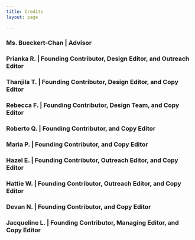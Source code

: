 ```yaml
---
title: Credits
layout: page

---
```

### Ms. Bueckert-Chan | Advisor

### Prianka R. | Founding Contributor, Design Editor, and Outreach Editor

### Thanjila T. | Founding Contributor, Design Editor, and Copy Editor

### Rebecca F. | Founding Contributor, Design Team, and Copy Editor

### Roberto Q. | Founding Contributor, and Copy Editor

### Maria P. | Founding Contributor, and Copy Editor

### Hazel E. | Founding Contributor, Outreach Editor, and Copy Editor

### Hattie W. | Founding Contributor, Outreach Editor, and Copy Editor

### Devan N. | Founding Contributor, and Copy Editor

### Jacqueline L. | Founding Contributor, Managing Editor, and Copy Editor